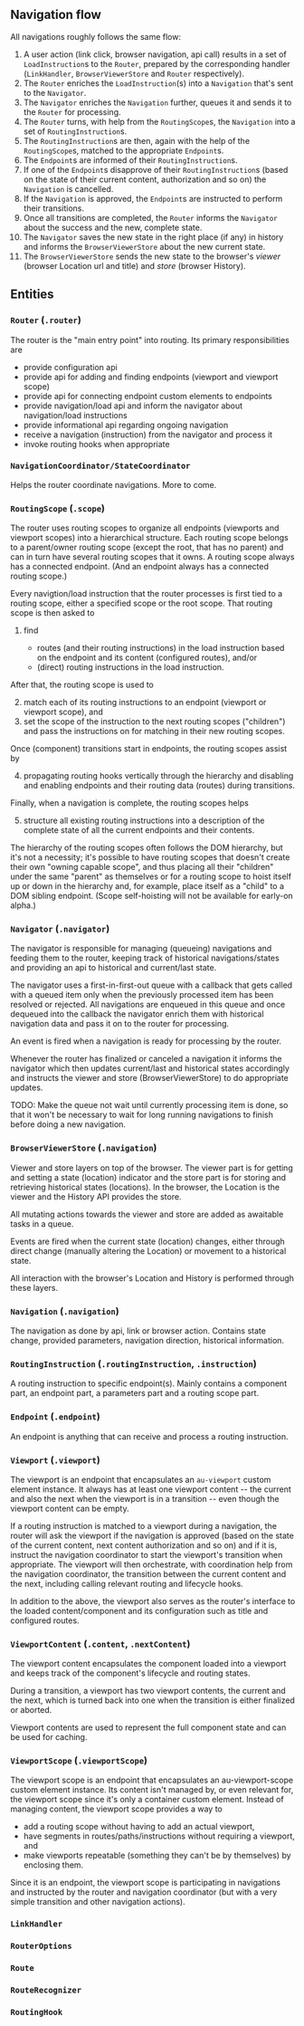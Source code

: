 ## Navigation flow
All navigations roughly follows the same flow:
1) A user action (link click, browser navigation, api call) results in a set of `LoadInstruction`s to the `Router`, prepared by the corresponding handler (`LinkHandler`, `BrowserViewerStore` and `Router` respectively).
2) The `Router` enriches the `LoadInstruction`(s) into a `Navigation` that's sent to the `Navigator`.
3) The `Navigator` enriches the `Navigation` further, queues it and sends it to the `Router` for processing.
4) The `Router` turns, with help from the `RoutingScope`s, the `Navigation` into a set of `RoutingInstruction`s.
5) The `RoutingInstruction`s are then, again with the help of the `RoutingScope`s, matched to the appropriate `Endpoint`s.
6) The `Endpoint`s are informed of their `RoutingInstruction`s.
7) If one of the `Endpoint`s disapprove of their `RoutingInstruction`s (based on the state of their current content, authorization and so on) the `Navigation` is cancelled.
8) If the `Navigation` is approved, the `Endpoint`s are instructed to perform their transitions.
9) Once all transitions are completed, the `Router` informs the `Navigator` about the success and the new, complete state.
10) The `Navigator` saves the new state in the right place (if any) in history and informs the `BrowserViewerStore` about the new current state.
11) The `BrowserViewerStore` sends the new state to the browser's _viewer_ (browser Location url and title) and _store_ (browser History).

## Entities

### `Router` (`.router`)

The router is the "main entry point" into routing. Its primary responsibilities are
- provide configuration api
- provide api for adding and finding endpoints (viewport and viewport scope)
- provide api for connecting endpoint custom elements to endpoints
- provide navigation/load api and inform the navigator about navigation/load instructions
- provide informational api regarding ongoing navigation
- receive a navigation (instruction) from the navigator and process it
- invoke routing hooks when appropriate

### `NavigationCoordinator/StateCoordinator`

Helps the router coordinate navigations. More to come.

### `RoutingScope` (`.scope`)

The router uses routing scopes to organize all endpoints (viewports and viewport scopes) into a hierarchical structure. Each routing scope belongs to a parent/owner routing scope (except the root, that has no parent) and can in turn have several
routing scopes that it owns. A routing scope always has a connected endpoint. (And an endpoint always has a connected routing scope.)

Every navigtion/load instruction that the router processes is first tied to a routing scope, either a specified scope or the root scope. That routing scope is then asked to
1. find

   - routes (and their routing instructions) in the load instruction based on the endpoint and its content (configured routes), and/or
   - (direct) routing instructions in the load instruction.

After that, the routing scope is used to

2) match each of its routing instructions to an endpoint (viewport or viewport scope), and
3) set the scope of the instruction to the next routing scopes ("children") and pass the instructions on for matching in their new routing scopes.

Once (component) transitions start in endpoints, the routing scopes assist by

4) propagating routing hooks vertically through the hierarchy and disabling and enabling endpoints and their routing data (routes) during transitions.

Finally, when a navigation is complete, the routing scopes helps

5) structure all existing routing instructions into a description of the complete state of all the current endpoints and their contents.

The hierarchy of the routing scopes often follows the DOM hierarchy, but it's not a necessity; it's possible to have routing scopes that doesn't create their own "owning capable scope", and thus placing all their "children" under the same "parent"
as themselves or for a routing scope to hoist itself up or down in the hierarchy and, for example, place itself as a "child" to a DOM sibling endpoint. (Scope self-hoisting will not be available for early-on alpha.)

### `Navigator` (`.navigator`)

The navigator is responsible for managing (queueing) navigations and feeding them to the router, keeping track of historical navigations/states and providing an api to historical and current/last state.

The navigator uses a first-in-first-out queue with a callback that gets called with a queued item only when the previously processed item has been resolved or rejected. All navigations are enqueued in this queue and once dequeued into the callback the navigator enrich them with historical navigation data and pass it on to the router for processing.

An event is fired when a navigation is ready for processing by the router.

Whenever the router has finalized or canceled a navigation it informs the navigator which then updates current/last and historical states accordingly and instructs the viewer and store (BrowserViewerStore) to do appropriate updates.

TODO: Make the queue not wait until currently processing item is done, so that it won't be necessary to wait for long running navigations to finish before doing a new navigation.

### `BrowserViewerStore` (`.navigation`)

Viewer and store layers on top of the browser. The viewer part is for getting and setting a state (location) indicator and the store part is for storing and retrieving historical states (locations). In the browser, the Location is the viewer and the History API provides the store.

All mutating actions towards the viewer and store are added as awaitable tasks in a queue.

Events are fired when the current state (location) changes, either through direct change (manually altering the Location) or movement to a historical state.

All interaction with the browser's Location and History is performed through these layers.

### `Navigation` (`.navigation`)

The navigation as done by api, link or browser action. Contains state change, provided parameters, navigation direction, historical information.

### `RoutingInstruction` (`.routingInstruction`, `.instruction`)

A routing instruction to specific endpoint(s). Mainly contains a component part, an endpoint part, a parameters part and a routing scope part.

### `Endpoint` (`.endpoint`)

An endpoint is anything that can receive and process a routing instruction.

### `Viewport` (`.viewport`)

The viewport is an endpoint that encapsulates an `au-viewport` custom element instance. It always has at least one viewport content -- the current and also the next when the viewport is in a transition -- even though the viewport content can be empty.

If a routing instruction is matched to a viewport during a navigation, the router will ask the viewport if the navigation is approved (based on the state of the current content, next content authorization and so on) and if it is, instruct the navigation coordinator to start the viewport's transition when appropriate. The viewport will then orchestrate, with coordination help from the navigation coordinator, the transition between the current content and the next, including calling relevant routing and lifecycle hooks.

In addition to the above, the viewport also serves as the router's interface to the loaded content/component and its configuration such as title and configured routes.

### `ViewportContent` (`.content`, `.nextContent`)

The viewport content encapsulates the component loaded into a viewport and keeps track of the component's lifecycle and routing states.

During a transition, a viewport has two viewport contents, the current and the next, which is turned back into one when the transition is either finalized or aborted.

Viewport contents are used to represent the full component state and can be used for caching.

### `ViewportScope` (`.viewportScope`)

The viewport scope is an endpoint that encapsulates an au-viewport-scope custom element instance. Its content isn't managed by, or even relevant for, the viewport scope since it's only a container custom element. Instead of managing content, the viewport scope provides a way to

- add a routing scope without having to add an actual viewport,
- have segments in routes/paths/instructions without requiring a viewport, and
- make viewports repeatable (something they can't be by themselves) by enclosing them.

Since it is an endpoint, the viewport scope is participating in navigations and instructed by the router and navigation coordinator (but with a very simple transition and other navigation actions).

### `LinkHandler`
### `RouterOptions`

### `Route`
### `RouteRecognizer`

### `RoutingHook`
